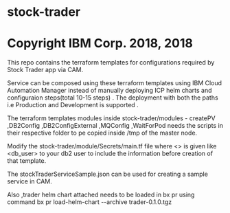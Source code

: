 # stock-trader
# Copyright IBM Corp. 2018, 2018
This repo contains the terraform templates for configurations required by Stock Trader app via CAM. 

Service can be composed using these terraform templates using IBM Cloud Automation Manager instead of manually deploying ICP helm charts and configuraion steps(total 10-15 steps) .
The deployment with both the paths i.e Production and Development is supported .

The terraform templates modules inside stock-trader/modules - createPV ,DB2Config ,DB2ConfigExternal ,MQConfig ,WaitForPod needs the scripts in their respective folder to pe copied inside /tmp of the master node.

Modify the stock-trader/module/Secrets/main.tf file where <> is given like <db_user> to your db2 user to include the information before creation of that template.

The stockTraderServiceSample.json can be used for creating a sample  service in CAM.

Also ,trader helm chart attached needs to be loaded in bx pr using command bx pr load-helm-chart --archive trader-0.1.0.tgz